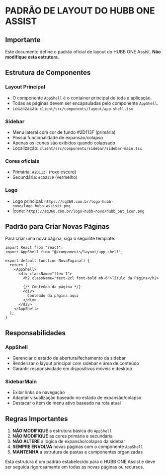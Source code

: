 # PADRÃO DE LAYOUT DO HUBB ONE ASSIST

## Importante
Este documento define o padrão oficial de layout do HUBB ONE Assist. **Não modifique esta estrutura**.

## Estrutura de Componentes

### Layout Principal
- O componente `AppShell` é o container principal de toda a aplicação.
- Todas as páginas devem ser encapsuladas pelo componente `AppShell`.
- Localização: `client/src/components/layout/app-shell.tsx`

### Sidebar
- Menu lateral com cor de fundo #2D113F (primária)
- Possui funcionalidade de expansão/colapso
- Apenas os ícones são exibidos quando colapsado
- Localização: `client/src/components/sidebar/sidebar-main.tsx`

### Cores oficiais
- Primária: `#2D113F` (roxo escuro)
- Secundária: `#C52339` (vermelho)

### Logo
- Logo principal: `https://sq360.com.br/logo-hubb-novo/logo_hubb_assisit.png`
- Ícone: `https://sq360.com.br/logo-hubb-novo/hubb_pet_icon.png`

## Padrão para Criar Novas Páginas

Para criar uma nova página, siga o seguinte template:

```tsx
import React from "react";
import AppShell from "@/components/layout/app-shell";

export default function NovaPagina() {
  return (
    <AppShell>
      <div className="flex-1">
        <h2 className="text-2xl font-bold mb-6">Título da Página</h2>
        
        {/* Conteúdo da página */}
        <div>
          Conteúdo da página aqui
        </div>
      </div>
    </AppShell>
  );
}
```

## Responsabilidades

### AppShell
- Gerenciar o estado de abertura/fechamento da sidebar
- Renderizar o layout principal com sidebar e área de conteúdo
- Garantir responsividade em dispositivos móveis e desktop

### SidebarMain
- Exibir links de navegação
- Adaptar visualização baseado no estado de expansão/colapso
- Destacar o item de menu ativo baseado na rota atual

## Regras Importantes

1. **NÃO MODIFIQUE** a estrutura básica do `AppShell`
2. **NÃO MODIFIQUE** as cores primária e secundária 
3. **NÃO ALTERE** a lógica de expansão/colapso da sidebar
4. **SEMPRE ENVOLVA** novas páginas com o componente `AppShell`
5. **MANTENHA** a estrutura de pastas e componentes organizadas

Esta estrutura é um padrão estabelecido para o HUBB ONE Assist e deve ser seguida rigorosamente em todas as novas páginas ou recursos.